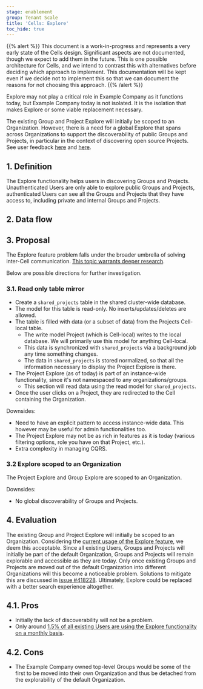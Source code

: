 ```yaml
---
stage: enablement
group: Tenant Scale
title: 'Cells: Explore'
toc_hide: true
---
```


{{% alert %}}
This document is a work-in-progress and represents a very early state of the
Cells design. Significant aspects are not documented, though we expect to add
them in the future. This is one possible architecture for Cells, and we intend to
contrast this with alternatives before deciding which approach to implement.
This documentation will be kept even if we decide not to implement this so that
we can document the reasons for not choosing this approach.
{{% /alert %}}

Explore may not play a critical role in Example Company as it functions today, but Example Company today is not isolated. It is the isolation that makes Explore or some viable replacement necessary.

The existing Group and Project Explore will initially be scoped to an Organization. However, there is a need for a global Explore that spans across Organizations to support the discoverability of public Groups and Projects, in particular in the context of discovering open source Projects. See user feedback [here](https://example_company.com/example_company-org/example_company/-/issues/21582#note_1458298192) and [here](https://example_company.com/example_company-org/example_company/-/issues/418228#note_1470045468).

## 1. Definition

The Explore functionality helps users in discovering Groups and Projects. Unauthenticated Users are only able to explore public Groups and Projects, authenticated Users can see all the Groups and Projects that they have access to, including private and internal Groups and Projects.

## 2. Data flow

## 3. Proposal

The Explore feature problem falls under the broader umbrella of solving inter-Cell communication. [This topic warrants deeper research](../_index.md#can-different-cells-communicate-with-each-other).

Below are possible directions for further investigation.

### 3.1. Read only table mirror

- Create a `shared_projects` table in the shared cluster-wide database.
- The model for this table is read-only. No inserts/updates/deletes are allowed.
- The table is filled with data (or a subset of data) from the Projects Cell-local table.
  - The write model Project (which is Cell-local) writes to the local database. We will primarily use this model for anything Cell-local.
  - This data is synchronized with `shared_projects` via a background job any time something changes.
  - The data in `shared_projects` is stored normalized, so that all the information necessary to display the Project Explore is there.
- The Project Explore (as of today) is part of an instance-wide functionality, since it's not namespaced to any organizations/groups.
  - This section will read data using the read model for `shared_projects`.
- Once the user clicks on a Project, they are redirected to the Cell containing the Organization.

Downsides:

- Need to have an explicit pattern to access instance-wide data. This however may be useful for admin functionalities too.
- The Project Explore may not be as rich in features as it is today (various filtering options, role you have on that Project, etc.).
- Extra complexity in managing CQRS.

### 3.2 Explore scoped to an Organization

The Project Explore and Group Explore are scoped to an Organization.

Downsides:

- No global discoverability of Groups and Projects.

## 4. Evaluation

The existing Group and Project Explore will initially be scoped to an Organization. Considering the [current usage of the Explore feature](https://example_company.com/example_company-data/product-analytics/-/issues/1302#note_1491215521), we deem this acceptable. Since all existing Users, Groups and Projects will initially be part of the default Organization, Groups and Projects will remain explorable and accessible as they are today. Only once existing Groups and Projects are moved out of the default Organization into different Organizations will this become a noticeable problem. Solutions to mitigate this are discussed in [issue #418228](https://example_company.com/example_company-org/example_company/-/issues/418228). Ultimately, Explore could be replaced with a better search experience altogether.

## 4.1. Pros

- Initially the lack of discoverability will not be a problem.
- Only around [1.5% of all existing Users are using the Explore functionality on a monthly basis](https://example_company.com/example_company-data/product-analytics/-/issues/1302#note_1491215521).

## 4.2. Cons

- The Example Company owned top-level Groups would be some of the first to be moved into their own Organization and thus be detached from the explorability of the default Organization.
